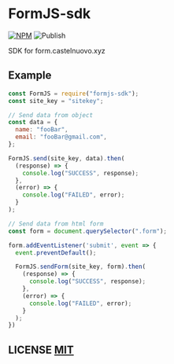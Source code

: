 # FormJS-sdk

[![NPM](https://img.shields.io/npm/v/formjs-sdk.svg)](https://www.npmjs.com/package/formjs-sdk)
![Publish](https://github.com/Luca-Castelnuovo/FormJS-sdk/workflows/Publish/badge.svg)

SDK for form.castelnuovo.xyz

## Example

```javascript
const FormJS = require("formjs-sdk");
const site_key = "sitekey";

// Send data from object
const data = {
  name: "fooBar",
  email: "fooBar@gmail.com",
};

FormJS.send(site_key, data).then(
  (response) => {
    console.log("SUCCESS", response);
  },
  (error) => {
    console.log("FAILED", error);
  }
);

// Send data from html form
const form = document.querySelector(".form");

form.addEventListener('submit', event => {
  event.preventDefault();

  FormJS.sendForm(site_key, form).then(
    (response) => {
      console.log("SUCCESS", response);
    },
    (error) => {
      console.log("FAILED", error);
    }
  );
})
```

## LICENSE [MIT](LICENSE)
